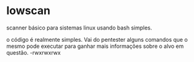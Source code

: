 # lowscan
scanner básico para sistemas linux usando bash simples.

o código é realmente simples. Vai do pentester alguns comandos que o mesmo pode executar
para ganhar mais informações sobre o alvo em questão.
-rwxrwxrwx
